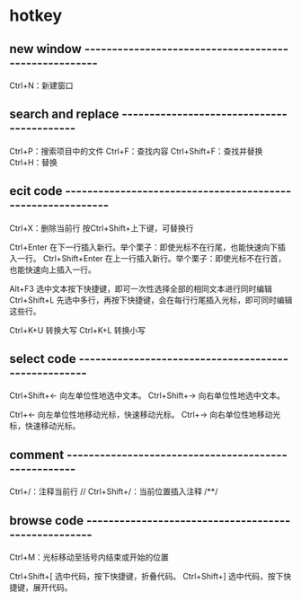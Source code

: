 # hotkey

## new window -----------------------------------------------------
Ctrl+N：新建窗口

## search and replace ------------------------------------------
Ctrl+P：搜索项目中的文件
Ctrl+F：查找内容
Ctrl+Shift+F：查找并替换
Ctrl+H：替换



## ecit code -----------------------------------------------------------
Ctrl+X：删除当前行
按Ctrl+Shift+上下键，可替换行

Ctrl+Enter 在下一行插入新行。举个栗子：即使光标不在行尾，也能快速向下插入一行。
Ctrl+Shift+Enter 在上一行插入新行。举个栗子：即使光标不在行首，也能快速向上插入一行。

Alt+F3 选中文本按下快捷键，即可一次性选择全部的相同文本进行同时编辑
Ctrl+Shift+L 先选中多行，再按下快捷键，会在每行行尾插入光标，即可同时编辑这些行。

Ctrl+K+U 转换大写
Ctrl+K+L 转换小写



## select code ----------------------------------------------------
Ctrl+Shift+← 向左单位性地选中文本。
Ctrl+Shift+→ 向右单位性地选中文本。

Ctrl+← 向左单位性地移动光标，快速移动光标。
Ctrl+→ 向右单位性地移动光标，快速移动光标。



## comment ----------------------------------------------------
Ctrl+/：注释当前行 //
Ctrl+Shift+/：当前位置插入注释 /**/



## browse code ----------------------------------------------------
Ctrl+M：光标移动至括号内结束或开始的位置

Ctrl+Shift+[ 选中代码，按下快捷键，折叠代码。
Ctrl+Shift+] 选中代码，按下快捷键，展开代码。